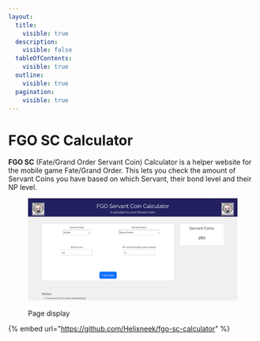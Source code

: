 ```yaml
---
layout:
  title:
    visible: true
  description:
    visible: false
  tableOfContents:
    visible: true
  outline:
    visible: true
  pagination:
    visible: true
---
```


# FGO SC Calculator

**FGO SC** (Fate/Grand Order Servant Coin) Calculator is a helper website for the mobile game Fate/Grand Order. This lets you check the amount of Servant Coins you have based on which Servant, their bond level and their NP level.

<figure><img src="../.gitbook/assets/image.png" alt="" width="563"><figcaption><p>Page display</p></figcaption></figure>

{% embed url="https://github.com/Helixneek/fgo-sc-calculator" %}
